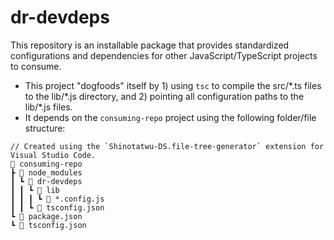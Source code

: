 # dr-devdeps

This repository is an installable package that provides standardized configurations and dependencies for other JavaScript/TypeScript projects to consume.

- This project "dogfoods" itself by 1) using `tsc` to compile the src/\*.ts files to the lib/\*.js directory, and 2) pointing all configuration paths to the lib/\*.js files.
- It depends on the `consuming-repo` project using the following folder/file structure:

```
// Created using the `Shinotatwu-DS.file-tree-generator` extension for Visual Studio Code.
📂 consuming-repo
┣ 📂 node_modules
┃ ┗ 📂 dr-devdeps
┃ ┃ ┗ 📂 lib
┃ ┃ ┃ ┗ 📄 *.config.js
┃ ┃ ┗ 📄 tsconfig.json
┗ 📄 package.json
┗ 📄 tsconfig.json
```
